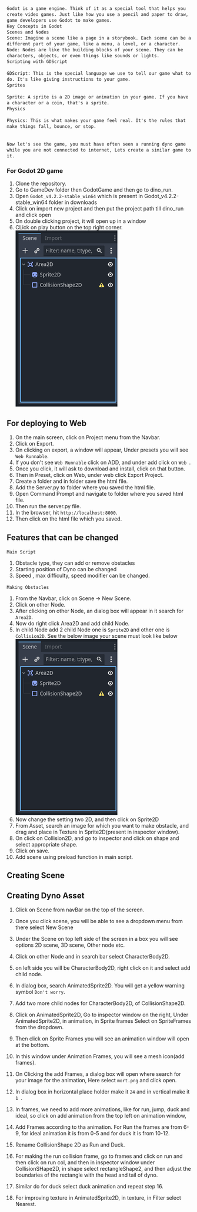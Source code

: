     Godot is a game engine. Think of it as a special tool that helps you create video games. Just like how you use a pencil and paper to draw, game developers use Godot to make games.
    Key Concepts in Godot
    Scenes and Nodes
    Scene: Imagine a scene like a page in a storybook. Each scene can be a different part of your game, like a menu, a level, or a character.
    Node: Nodes are like the building blocks of your scene. They can be characters, objects, or even things like sounds or lights.
    Scripting with GDScript

    GDScript: This is the special language we use to tell our game what to do. It's like giving instructions to your game.
    Sprites

    Sprite: A sprite is a 2D image or animation in your game. If you have a character or a coin, that's a sprite.
    Physics

    Physics: This is what makes your game feel real. It's the rules that make things fall, bounce, or stop.


    Now let's see the game, you must have often seen a running dyno game while you are not connected to internet, Lets create a similar game to it.


### For Godot 2D game ####
1. Clone the repository.
2. Go to GameDev folder then GodotGame and then go to dino_run.
3. Open `Godot_v4.2.2-stable_win64` which is present in Godot_v4.2.2-stable_win64 folder in downloads
4. Click on import new project and then put the project path till dino_run and click open
5. On double clicking project, it will open up in a window
6. CLick on play button on the top right corner.
![alt text](image.png)



## For deploying to Web ##
1. On the main screen, click on Project menu from the Navbar.
2. Click on Export.
3. On clicking on export, a window will appear, Under presets you will see `Web Runnable`.
4. If you don't see `Web Runnable` click on ADD, and under add click on `Web `.
5. Once you click, it will ask to download and install, click on that button.
6. Then in Preset, click on Web, under web click Export Project.
7. Create a folder and in folder save the html file.
8. Add the Server.py to folder where you saved the html file.
9. Open Command Prompt and navigate to folder where you saved html file.
10. Then run the server.py file.
11. In the browser, hit `http://localhost:8000`.
12. Then click on the html file which you saved.


## Features that can be changed ##
`Main Script`
1. Obstacle type, they can add or remove obstacles
2. Starting position of Dyno can be changed
3. Speed , max difficulty, speed modifier can be changed.

`Making Obstacles`
1. From the Navbar, click on Scene -> New Scene.
2. Click on other Node.
3. After clicking on other Node, an dialog box will appear in it search for `Area2D`.
4. Now do right click Area2D and add child Node.
5. In child Node add 2 child Node one is `Sprite2D` and other one is `Collision2D`. See the below image your scene must look like below
![alt text](image.png)
6. Now change the setting two 2D, and then click on Sprite2D
7. From Asset, search an image for which you want to make obstacle, and drag and place in Texture in Sprite2D(present in inspector window).
8. On click on Collision2D, and go to inspector and click on shape and select appropriate shape.
9. Click on save.
10. Add scene using preload function in main script.

 ## Creating Scene ##

## Creating Dyno Asset #######
 1. Click on Scene from navBar on the top of the screen.
 2. Once you click scene, you will be able to see a dropdown menu from there select New Scene
 3. Under the  Scene on top left side of the screen in a box you will see options 2D scene, 3D scene, Other node etc.
4. Click on other Node and in search bar select CharacterBody2D.
5. on left side you will be CharacterBody2D, right click on it and select add child node.
6. In dialog box, search AnimatedSprite2D. You will get a yellow warning symbol `Don't worry`.

7. Add two more child nodes for CharacterBody2D, of CollisionShape2D.
8. Click on AnimatedSprite2D, Go to inspector window on the right, Under AnimatedSprite2D, in animation, in Sprite frames Select on SpriteFrames from the dropdown.
9. Then click on Sprite Frames you will see an animation window will open at the bottom.
10. In this window under Animation Frames, you will see a mesh icon(add frames).
11. On Clicking the add Frames, a dialog box will open where search for your image for the animation, Here select `mort.png` and click open.
12. In dialog box in horizontal place holder make it `24` and in vertical make it `1 `.
13. In frames, we need to add more animations, like for run, jump,  duck and ideal, so click on add animation from the top left on animation window,
14. Add Frames according to tha animation. For Run the frames are from 6-9, for ideal animation it is from 0-5 and for duck it is from 10-12.
15. Rename CollisionShape 2D as Run and Duck.
16. For making the run collision frame, go to frames and click on run and then click on run col, and then in inspector window under CollisionSHape2D, in shape select rectangleShape2, and then adjust the boundaries of the rectangle with the head and tail of dyno.
17. Similar do for duck select duck animation and repeat step 16.
18. For improving texture in AnimatedSprite2D, in texture, in Filter select Nearest.

